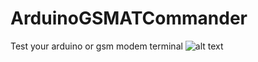 # ArduinoGSMATCommander
Test your arduino or gsm modem terminal
![alt text](https://i.imgur.com/e7pUfsb.png)

